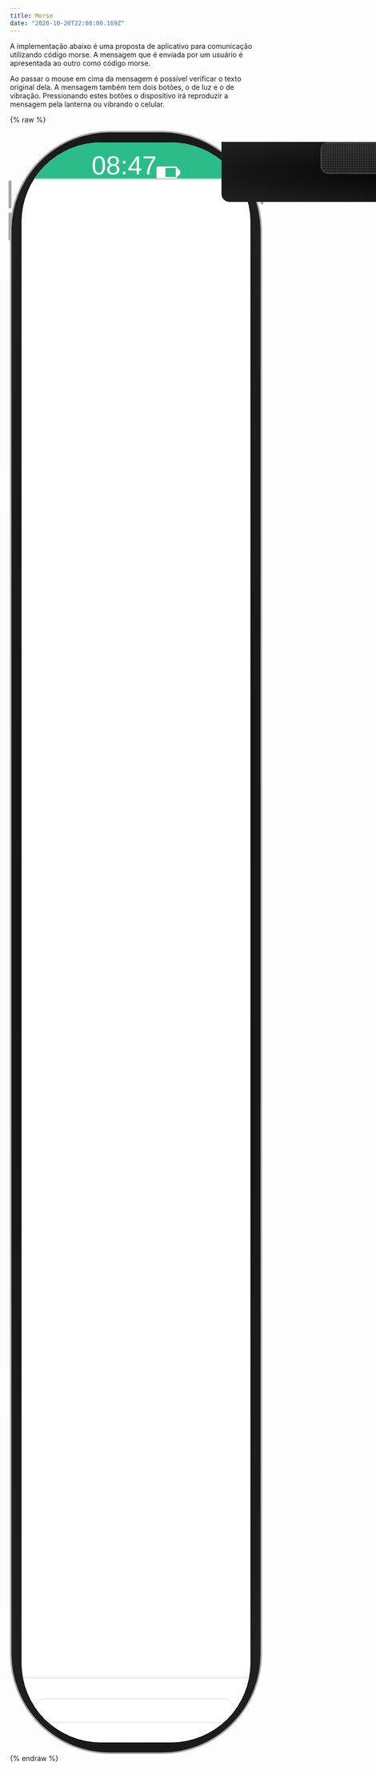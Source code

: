 ```yaml
---
title: Morse
date: "2020-10-20T22:00:00.169Z"
---
```


A implementação abaixo é uma proposta de aplicativo para comunicação utilizando código morse. A mensagem que é enviada por um usuário é apresentada ao outro como código morse.

Ao passar o mouse em cima da mensagem é possível verificar o texto original dela. A mensagem também tem dois botões, o de luz e o de vibração. Pressionando estes botões o dispositivo irá reproduzir a mensagem pela lanterna ou vibrando o celular.

{% raw %}
<style>
.container {
  display: flex;
  align-items: center;
  justify-content: center;
}
.phone {
  border: 3px solid darkgray;
  border-radius: 5vh;
  height: 80vh;
  width: 45vh;
  padding: 1.2rem;
  display: flex;
  background: radial-gradient(#000, #222);
  position: relative;
}
.real-button {
  border-radius: 1rem;
  background-color: darkgray;
  height: 3rem;
  width: .4rem;
  position: absolute;
}
.power {
  right: -.4rem;
  top: 6rem;
}
.volume-up {
  height: 3.5rem;
  left: -.4rem;
  top: 6rem;
}
.volume-down {
  height: 3.5rem;
  left: -.4rem;
  top: 10rem;
}
.camera-container {
  position: absolute;
  width: 23vh;
  left: 10.5vh;
  background-color: black;
  height: 3vh;
  background: radial-gradient(#000, #222);
  border-radius: 0 0 1rem 1rem;
  display: flex;
  flex-direction: row;
  justify-content: space-around;
}
.speaker {
  width: 13vh;
  height: 1.5vh;
  border: 2px solid #444;
  border-radius: 1rem;
  background-image: linear-gradient(90deg, rgba(68, 68, 68, .5) 50%, transparent 0),
  linear-gradient(rgba(68, 68, 68, .5) 50%, transparent 0);
  background-size: .3rem .3rem;
}
.camera {
  width: 1.5vh;
  height: 1.5vh;
  border: 1px solid #444;
  background: radial-gradient(#222, #444);
  border-radius: 1rem;
  position: absolute;
  right: 2vh;
}
.screen {
  border: 1px solid black;
  border-radius: 4vh;
  flex: 1;
  background-color: white;
  display: flex;
  overflow: hidden;
  flex-direction: column;
}
.header {
  height: 4.5rem;
  width: 100%;
  background-color: #2bbc8a;
  box-shadow: 0px 0px 5px gray;
  color: white;
  font-family: Helvetica;
  display: flex;
  flex-direction: column;
}
.header-info {
  padding: .4vh 3.5vh;
  font-size: 1.3vh;
  display: flex;
  justify-content: space-between;
}
.header-info svg {
  height: 2.2vh;
  padding-right: 0.7vh;
}
.title-container {
  flex: 1;
  display: flex;
  align-items: center;
}
.title {
  padding: 0 1rem;
  font-weight: bold;
  font-size: 1.2em;
}
.body {
  flex: 1;
  display: flex;
  width: 100%;
  flex-direction: column;
  overflow: hidden;
  justify-content: flex-end;
}
.chat {
  flex: 1;
  overflow-y: auto;
}
.chat-container {
  width: 100%;
  display: flex;
  flex-direction: column;
  justify-content: flex-end;
}
.chat-message-container {
  display: flex;
  flex-direction: column;
  justify-content: flex-end;
  width: 100%;
}
.chat-message {
  margin: 0.3rem 1rem;
  padding: 1rem;
  border-radius: 2rem;
  max-width: 27vh;
  background-color: #2bbc8a;
  color: white;
  align-self: flex-start;
  position: relative;
}
.chat-message-button-container {
  display: flex;
  flex-direction: row;
  position: relative;
  top: -1.3rem;
  margin-left: 1rem;
}
.container-self {
  justify-content: flex-end;
  margin-right: 1rem;
}
.message-button {
  width: 1.7rem;
  height: 1.7rem;
  border-radius: 1rem;
  border: none;
  background-color: #008858;
  color: white;
  margin: 0 0.1rem;
  padding: 0;
  cursor: pointer;
}
.button-self {
  background-color: gray;
  color: black;
}
.message-button svg {
  height: 1.5rem;
  padding-top: 0.3rem;
}
.self {
  align-self: flex-end;
  background-color: lightgray;
  color: black;
}
.chat-input {
  width: 100%;
  margin-top: 0.6rem;
  height: 5rem;
  box-shadow: 0px 4px 10px gray;
  display: flex;
  align-items: center;
  justify-content: center;
  padding: 1.5rem;
}
.chat-input input {
  flex: 1;
  outline: none;
  padding: .5rem;
  border-radius: 2rem;
  border: 1px solid lightgray;
  height: 3rem;
  margin-right: .4rem;
}
.chat-input button {
  border: none;
  outline: none;
  height: 3rem;
  width: 3rem;
  background-color: #2bbc8a;
  border-radius: 3rem;
  color: white;
  box-shadow: 2px 2px 5px lightgray;
}
.light {
  box-shadow: 0 0 45px 100px rgb(255,255,255);
  background: white;
  border: none;
}
.vibration {
  animation: shake 0.3s;
  animation-iteration-count: infinite;
}
@keyframes shake {
  0% { transform: translate(1px, 1px) rotate(0deg); }
  10% { transform: translate(-1px, -2px) rotate(-1deg); }
  20% { transform: translate(-3px, 0px) rotate(1deg); }
  30% { transform: translate(3px, 2px) rotate(0deg); }
  40% { transform: translate(1px, -1px) rotate(1deg); }
  50% { transform: translate(-1px, 2px) rotate(-1deg); }
  60% { transform: translate(-3px, 1px) rotate(0deg); }
  70% { transform: translate(3px, 1px) rotate(-1deg); }
  80% { transform: translate(-1px, -1px) rotate(1deg); }
  90% { transform: translate(1px, 2px) rotate(0deg); }
  100% { transform: translate(1px, -2px) rotate(-1deg); }
}
</style>
<div class="container">
  <div id="phone" class="phone">
    <div class="power real-button"></div>
    <div class="volume-up real-button"></div>
    <div class="volume-down real-button"></div>
    <div class="camera-container">
      <div class="speaker"></div>
      <div id="camera" class="camera"></div>
    </div>
    <div class="screen">
      <div class="header">
        <div class="header-info">
          <span>08:47</span>
          <div>
            <svg viewBox="0 0 512 512" fill="white"><path d="M496,208h-16v-16c0-8.837-7.163-16-16-16h-16v-16c0-17.673-14.327-32-32-32H32c-17.673,0-32,14.327-32,32v192 c0,17.673,14.327,32,32,32h384c17.673,0,32-14.327,32-32v-16h16c8.837,0,16-7.163,16-16v-16h16c8.837,0,16-7.163,16-16v-64 C512,215.163,504.837,208,496,208z M416,192v160H192V160h224V192z"/></svg>
          </div>
        </div>
        <div class="title-container">
          <span class="title">Morse chat</span>
        </div>
      </div>
      <div class="body">
        <div class="chat">
          <div id="chat-container" class="chat-container"></div>
        </div>
        <div class="chat-input">
          <input type="text" id="message" onkeyup="keyUp()" />
          <button onclick="sendMessage()">
            <svg viewBox="0 0 24 24" fill="white" width="18px" height="18px"><path d="M0 0h24v24H0z" fill="none"/><path d="M2.01 21L23 12 2.01 3 2 10l15 2-15 2z"/></svg>
          </button>
        </div>
      </div>
    </div>
  </div>
</div>
<script>
const messageList = [];
let morseInterval = null;
function sendMessage() {
  const messageInput = document.getElementById("message");
  if (messageInput && messageInput.value) {
    messageList.push({ message: messageInput.value, isAutomatic: false });
    messageInput.value = "";
    renderMessages();
  }
}
function renderMessages() {
  const chatContainer = document.getElementById("chat-container");
  chatContainer.innerHTML = "";
  for (const message of messageList) {
    const morseMessage = getMorseTranslated(message.message);
    const messageContainer = document.createElement("div");
    messageContainer.className = "chat-message-container";
    const spanElement = document.createElement("span");
    spanElement.className = "chat-message";
    if (!message.isAutomatic) {
      spanElement.className += " self";
    }
    spanElement.innerText = morseMessage;
    spanElement.addEventListener("mouseenter", () => messageMouseEnter(spanElement, message.message));
    spanElement.addEventListener("mouseleave", () => messageMouseLeave(spanElement, morseMessage));
    spanElement.addEventListener("touchstart", () => messageMouseEnter(spanElement, message.message));
    spanElement.addEventListener("touchend", () => messageMouseLeave(spanElement, morseMessage));
    messageContainer.appendChild(spanElement);
    const messageButtonContainer = document.createElement("div");
    messageButtonContainer.className = "chat-message-button-container";
    if (!message.isAutomatic) {
      messageButtonContainer.className += " container-self";
    }
    const buttonLight = document.createElement("button");
    buttonLight.className = "message-button";
    if (!message.isAutomatic) {
      buttonLight.className += " button-self";
    }
    buttonLight.innerHTML = "<svg viewBox=\"0 0 480.003 480.003\" fill=\"white\"><path d=\"M140.935,369.074c3.335,4.073,6.919,7.937,10.731,11.569h0.024c23.716,22.776,55.35,35.454,88.232,35.36 c2.088,0,4.192-0.048,6.296-0.152c67.558-4.017,120.628-59.38,121.784-127.048c0.328-38.926-17.176-75.862-47.512-100.256 c-5.491-4.65-8.607-11.518-8.488-18.712v-17.832c-0.042-10.134-6.445-19.15-16-22.528v-9.472c-0.021-5.923-2.245-11.627-6.24-16 c8.32-9.044,8.32-22.956,0-32c8.87-9.677,8.215-24.712-1.461-33.581c-2.566-2.352-5.618-4.112-8.939-5.155 c-3.652-21.716-24.216-36.36-45.932-32.708c-16.759,2.818-29.89,15.949-32.708,32.708c-12.534,3.899-19.535,17.22-15.636,29.755 c1.038,3.336,2.798,6.403,5.156,8.981c-8.32,9.044-8.32,22.956,0,32c-3.995,4.373-6.219,10.077-6.24,16v9.472 c-9.555,3.378-15.958,12.394-16,22.528v18.76c-0.142,7.161-3.497,13.879-9.136,18.296 C104.204,233.817,96.176,314.413,140.935,369.074z M240.001,16.003c10.168,0.012,19.229,6.418,22.632,16h-45.264 C220.772,22.421,229.833,16.015,240.001,16.003z M208.001,48.003h64c4.418,0,8,3.582,8,8s-3.582,8-8,8h-64c-4.418,0-8-3.582-8-8 S203.583,48.003,208.001,48.003z M208.001,80.003h64c4.418,0,8,3.582,8,8s-3.582,8-8,8h-64c-4.418,0-8-3.582-8-8 S203.583,80.003,208.001,80.003z M200.001,120.003c0-4.418,3.582-8,8-8h64c4.418,0,8,3.582,8,8v8h-80V120.003z M169.001,201.483 v-0.04c9.36-7.45,14.869-18.718,15-30.68v-18.76c0-4.418,3.582-8,8-8h96c4.418,0,8,3.582,8,8v17.832 c-0.17,12.028,5.127,23.483,14.4,31.144c26.553,21.332,41.88,53.645,41.6,87.704c-0.987,59.218-47.422,107.682-106.544,111.2 c-61.76,3.017-114.272-44.604-117.289-106.364C126.439,258.105,141.585,223.965,169.001,201.483z\"/><path d=\"M240.001,432.003c-4.418,0-8,3.582-8,8v32c0,4.418,3.582,8,8,8s8-3.582,8-8v-32 C248.001,435.584,244.42,432.003,240.001,432.003z\"/><path d=\"M168.01,412.712c-0.003-0.002-0.006-0.004-0.009-0.005c-3.827-2.207-8.72-0.894-10.927,2.934 c0,0.001-0.001,0.002-0.001,0.002l-16,27.704c-2.234,3.812-0.956,8.713,2.856,10.947c3.812,2.234,8.713,0.956,10.947-2.856 c0.018-0.03,0.035-0.061,0.053-0.092l16-27.704C173.142,419.818,171.835,414.924,168.01,412.712z\"/><path d=\"M104.455,357.021c-0.031,0.018-0.062,0.036-0.093,0.054l-27.704,16c-3.841,2.183-5.185,7.067-3.002,10.908 c2.183,3.841,7.067,5.185,10.908,3.002c0.031-0.018,0.062-0.036,0.093-0.054l27.704-16c3.841-2.183,5.185-7.067,3.002-10.908 C113.18,356.181,108.296,354.837,104.455,357.021z\"/><path d=\"M96.001,288.003c0-4.418-3.582-8-8-8h-32c-4.418,0-8,3.582-8,8s3.582,8,8,8h32 C92.42,296.003,96.001,292.421,96.001,288.003z\"/><path d=\"M76.566,202.878c0.03,0.018,0.061,0.035,0.092,0.053l27.704,16c3.812,2.234,8.713,0.956,10.947-2.856 c2.234-3.812,0.956-8.713-2.856-10.947c-0.03-0.018-0.061-0.035-0.092-0.053l-27.704-16c-3.812-2.234-8.713-0.956-10.947,2.856 C71.476,195.742,72.754,200.643,76.566,202.878z\"/><path d=\"M371.649,220.003c1.404,0,2.784-0.37,4-1.072l27.704-16c3.841-2.184,5.184-7.068,3-10.909s-7.068-5.184-10.909-3 c-0.031,0.017-0.061,0.035-0.092,0.053l-27.704,16c-3.826,2.209-5.137,7.102-2.928,10.928 C366.151,218.478,368.791,220.003,371.649,220.003z\"/><path d=\"M424.001,280.003h-32c-4.418,0-8,3.582-8,8s3.582,8,8,8h32c4.418,0,8-3.582,8-8S428.42,280.003,424.001,280.003z\"/><path d=\"M403.439,373.128c-0.031-0.018-0.062-0.036-0.093-0.054l-27.704-16c-3.811-2.235-8.713-0.957-10.948,2.854 c-2.235,3.811-0.957,8.713,2.854,10.948c0.031,0.018,0.062,0.036,0.093,0.054l27.704,16c3.811,2.235,8.713,0.957,10.948-2.854 C408.528,380.265,407.25,375.363,403.439,373.128z\"/><path d=\"M338.929,443.347l-16-27.704c-2.183-3.841-7.067-5.185-10.908-3.002c-3.841,2.183-5.185,7.067-3.002,10.908 c0.018,0.031,0.036,0.062,0.054,0.093l16,27.704c2.183,3.841,7.067,5.185,10.908,3.002c3.841-2.183,5.185-7.067,3.002-10.908 C338.965,443.409,338.947,443.378,338.929,443.347z\"/></svg>";
    buttonLight.addEventListener("click", () => lightMorse(morseMessage));
    messageButtonContainer.appendChild(buttonLight);
    const buttonVibration = document.createElement("button");
    buttonVibration.className = "message-button";
    if (!message.isAutomatic) {
      buttonVibration.className += " button-self";
    }
    buttonVibration.innerHTML = "<svg viewBox=\"0 0 24 24\" fill=\"white\"><path d=\"m15.483 2h-6.966c-1.113 0-2.017.925-2.017 2.063v11.812.563 1.5c0 1.139.903 2.062 2.017 2.062h6.967c1.114 0 2.017-.923 2.017-2.062v-1.5-.563-11.812c-.001-1.138-.905-2.063-2.018-2.063zm.55 15h-8.066v-12.562c0-.518.411-.938.916-.938h6.233c.506 0 .917.42.917.938z\"/></g><g><path d=\"m4.207 5.793-1.755-1.755 1.717-1.545c.41-.369.443-1.001.074-1.412-.37-.411-1.001-.444-1.412-.074l-2.5 2.25c-.204.183-.323.443-.331.717-.007.274.099.54.293.733l1.793 1.793-1.793 1.793c-.391.391-.391 1.023 0 1.414l1.793 1.793-1.793 1.793c-.391.391-.391 1.023 0 1.414l1.793 1.793-1.793 1.793c-.194.194-.3.459-.293.733.008.274.127.533.331.717l2.5 2.25c.191.173.431.257.669.257.273 0 .546-.112.743-.331.369-.411.336-1.043-.074-1.412l-1.717-1.545 1.755-1.755c.391-.391.391-1.023 0-1.414l-1.793-1.793 1.793-1.793c.391-.391.391-1.023 0-1.414l-1.793-1.793 1.793-1.793c.391-.391.391-1.023 0-1.414z\"/></g><g><path d=\"m24 3.974c-.008-.274-.127-.534-.331-.717l-2.5-2.25c-.41-.37-1.042-.335-1.412.074-.369.411-.336 1.043.074 1.412l1.717 1.545-1.755 1.755c-.391.391-.391 1.023 0 1.414l1.793 1.793-1.793 1.793c-.391.391-.391 1.023 0 1.414l1.793 1.793-1.793 1.793c-.391.391-.391 1.023 0 1.414l1.755 1.755-1.717 1.545c-.41.369-.443 1.001-.074 1.412.197.219.47.331.743.331.238 0 .478-.085.669-.257l2.5-2.25c.204-.183.323-.443.331-.717.007-.274-.099-.54-.293-.733l-1.793-1.793 1.793-1.793c.391-.391.391-1.023 0-1.414l-1.793-1.793 1.793-1.793c.391-.391.391-1.023 0-1.414l-1.793-1.793 1.793-1.793c.194-.194.3-.459.293-.733z\"/></svg>";
    buttonVibration.addEventListener("click", () => vibrationMorse(morseMessage));
    messageButtonContainer.appendChild(buttonVibration);
    chatContainer.appendChild(messageContainer);
    chatContainer.appendChild(messageButtonContainer);
  }
  chatContainer.parentElement.scrollTop = chatContainer.parentElement.scrollHeight;
}
function messageMouseEnter(element, message) {
  element.innerText = message;
}
function messageMouseLeave(element, morseMessage) {
  element.innerText = morseMessage;
}
function keyUp() {
  if (event.keyCode === 13) {
    event.preventDefault();
    sendMessage();
  }
}
const morseMap = {
  a: '.-', b: '-...', c: '-.-.', d: '-..', e: '.', f: '..-.', g: '--.', h: '....', i: '..', j: '.---',
  k: '-.-', l: '.-..', m: '--', n: '-.', o: '---', p: '.--.', q: '--.-', r: '.-.', s: '...', t: '-',
  u: '..-', v: '...-', w: '.--', x: '-..-', y: '-.--', z: '--..', 1: '.----', 2: '..---', 3: '...--',
  4: '....-', 5: '.....', 6: '-....', 7: '--...', 8: '---..', 9: '----.', 0: '-----', '.': '.-.-.-',
  ',': '--..--', '?': '..--..', "'": '.----.', '/': '-..-.', '(': '-.--.', ')': '-.--.-', '&': '.-...',
  ':': '---...', ';': '-.-.-.', '=': '-...-', '+': '.-.-.', '-': '-....-', '_': '..--.-', '"': '.-..-.',
  '$': '...-..-', '!': '-.-.--', '@': '.--.-.'
};
function getMorseTranslated(text) {
  const morse = text.toLowerCase().split('').map(char => morseMap[char] || char).join('');
  return morse;
}
function lightMorse(morseMessage) {
  morseBlink(morseMessage);
}
function vibrationMorse(morseMessage) {
  morseVibrate(morseMessage)
}
function turnLightsOn() {
  const camera = document.getElementById("camera");
  camera.classList.add("light");
}
function turnLightsOff() {
  const camera = document.getElementById("camera");
  camera.classList.remove("light");
}
function shortBlink() {
  turnLightsOn();
  setTimeout(() => {
    turnLightsOff();
  }, 150);
}
function longBlink() {
  turnLightsOn();
  setTimeout(() => {
    turnLightsOff();
  }, 500);
}
function morseBlink(morseMessage) {
  runMorse(morseMessage, "blink");
}
function vibrationOn() {
  const phone = document.getElementById("phone");
  phone.classList.add("vibration");
}
function vibrationOff() {
  const phone = document.getElementById("phone");
  phone.classList.remove("vibration");
}
function shortVibration() {
  vibrationOn();
  setTimeout(() => {
    vibrationOff();
  }, 150);
}
function longVibration() {
  vibrationOn();
  setTimeout(() => {
    vibrationOff();
  }, 500);
}
function morseVibrate(morseMessage) {
  runMorse(morseMessage, "vibrate");
}
function runMorse(morseMessage, morseType) {
  const morseChars = morseMessage.split('');
  if (!morseInterval) {
    morseInterval = setInterval(() => {
      if (morseChars.length) {
        const char = morseChars.shift();
        if (char === ".") {
          if (morseType === "blink") {
            shortBlink();
          } else {
            shortVibration();
          }
        } else if (char === "-") {
          if (morseType === "blink") {
            longBlink();
          } else {
            longVibration();
          }
        }
      } else {
        clearInterval(morseInterval);
        morseInterval = null;
      }
    }, 650);
  }
}
const phrases = [
  "Bugs sao apenas oportunidades de melhoria",
  "Nao existe teste melhor que em producao",
  "Se compilou e porque funciona",
  "Na minha maquina funciona",
  "Declare variaveis e nao guerras",
];
function automaticMessages() {
  setTimeout(() => {
    const phrase = phrases.shift();
    messageList.push({ message: phrase, isAutomatic: true });
    renderMessages();
  }, 5000);
  const automaticInterval = setInterval(() => {
      if (phrases.length) {
        const phrase = phrases.shift();
        messageList.push({ message: phrase, isAutomatic: true });
        renderMessages();
      } else {
        clearInterval(automaticInterval);
      }
    }, 120000);
}
automaticMessages();
</script>
{% endraw %}
